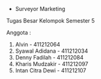 - Surveyor Marketing

Tugas Besar Kelompok Semester 5

Anggota :

1. Alvin - 411212064
2. Syawal Adidana - 411212034
3. Denny Fadilah - 411212084
4. Kharis Mudzakir - 411212097
5. Intan Citra Dewi - 411212107
